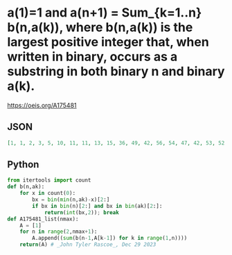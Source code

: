# a\(1\)\=1 and a\(n\+1\) \= Sum\_\{k\=1\.\.n\} b\(n,a\(k\)\), where b\(n,a\(k\)\) is the largest positive integer that, when written in binary, occurs as a substring in both binary n and binary a\(k\)\.
https://oeis.org/A175481
## JSON
```JSON
[1, 1, 2, 3, 5, 10, 11, 11, 13, 15, 36, 49, 42, 56, 54, 47, 42, 53, 52, 57, 112, 129, 131, 136, 163, 137, 183, 196, 198, 192, 162, 109, 218, 172, 275, 273, 151, 213, 196, 181, 343, 285, 367, 395, 437, 549, 389, 403, 524, 645, 409, 418, 568, 632, 608, 587, 719, 576, 570, 599, 565, 533, 393, 255, 595, 569, 565, 494, 984, 819]
```
## Python
```Python
from itertools import count
def b(n,ak):
    for x in count(0):
        bx = bin(min(n,ak)-x)[2:]
        if bx in bin(n)[2:] and bx in bin(ak)[2:]:
            return(int(bx,2)); break
def A175481_list(nmax):
    A = [1]
    for n in range(2,nmax+1):
        A.append((sum(b(n-1,A[k-1]) for k in range(1,n))))
    return(A) # _John Tyler Rascoe_, Dec 29 2023
```
